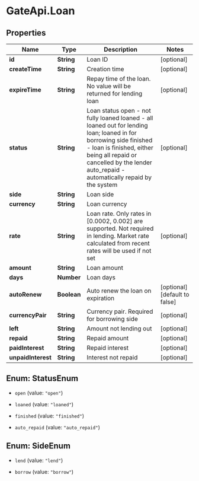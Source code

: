 # GateApi.Loan

## Properties
Name | Type | Description | Notes
------------ | ------------- | ------------- | -------------
**id** | **String** | Loan ID | [optional] 
**createTime** | **String** | Creation time | [optional] 
**expireTime** | **String** | Repay time of the loan. No value will be returned for lending loan | [optional] 
**status** | **String** | Loan status  open - not fully loaned loaned - all loaned out for lending loan; loaned in for borrowing side finished - loan is finished, either being all repaid or cancelled by the lender auto_repaid - automatically repaid by the system | [optional] 
**side** | **String** | Loan side | 
**currency** | **String** | Loan currency | 
**rate** | **String** | Loan rate. Only rates in [0.0002, 0.002] are supported.  Not required in lending. Market rate calculated from recent rates will be used if not set | [optional] 
**amount** | **String** | Loan amount | 
**days** | **Number** | Loan days | 
**autoRenew** | **Boolean** | Auto renew the loan on expiration | [optional] [default to false]
**currencyPair** | **String** | Currency pair. Required for borrowing side | [optional] 
**left** | **String** | Amount not lending out | [optional] 
**repaid** | **String** | Repaid amount | [optional] 
**paidInterest** | **String** | Repaid interest | [optional] 
**unpaidInterest** | **String** | Interest not repaid | [optional] 


<a name="StatusEnum"></a>
## Enum: StatusEnum


* `open` (value: `"open"`)

* `loaned` (value: `"loaned"`)

* `finished` (value: `"finished"`)

* `auto_repaid` (value: `"auto_repaid"`)




<a name="SideEnum"></a>
## Enum: SideEnum


* `lend` (value: `"lend"`)

* `borrow` (value: `"borrow"`)




